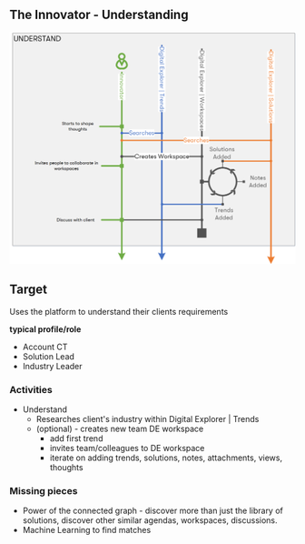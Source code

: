 ## The Innovator - Understanding

![trendSpotter](images/Understand.png)


## Target
Uses the platform to understand their clients requirements

**typical profile/role**
* Account CT
* Solution Lead
* Industry Leader

### Activities

* Understand
    * Researches client's industry within Digital Explorer | Trends
    * (optional) - creates new team DE workspace
        * add first trend
        * invites team/colleagues to DE workspace
        * iterate on adding trends, solutions, notes, attachments, views, thoughts

### Missing pieces
* Power of the connected graph - discover more than just the library of solutions, discover other similar agendas, workspaces, discussions.
* Machine Learning to find matches